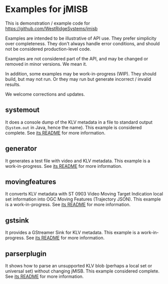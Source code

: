 # Examples for jMISB

This is demonstration / example code for <https://github.com/WestRidgeSystems/jmisb>

Examples are intended to be illustrative of API use. They prefer simplicity over completeness. They don't always handle error conditions, and should not be considered production-level code.

Examples are not considered part of the API, and may be changed or removed in minor versions. We mean it.

In addition, some examples may be work-in-progress (WIP). They should build, but may not run.
Or they may run but generate incorrect / invalid results.

We welcome corrections and updates.

## systemout

It does a console dump of the KLV metadata in a file to standard output (`System.out` in Java, hence the name). This example is considered complete. See [its README](systemout/README.md) for more information.

## generator

It generates a test file with video and KLV metadata. This example is a work-in-progress. See [its README](generator/README.md) for more information.

## movingfeatures

It converts KLV metadata with ST 0903 Video Moving Target Indication local set information into OGC Moving Features (Trajectory JSON).
This example is a work-in-progress. See [its README](movingfeatures/README.md) for more information.

## gstsink

It provides a GStreamer Sink for KLV metadata.
This example is a work-in-progress. See [its README](gstsink/README.md) for more information.

## parserplugin

It shows how to parse an unsupported KLV blob (perhaps a local set or universal set) without changing jMISB.
This example considered complete. See [its README](parserplugin/README.md) for more information.
